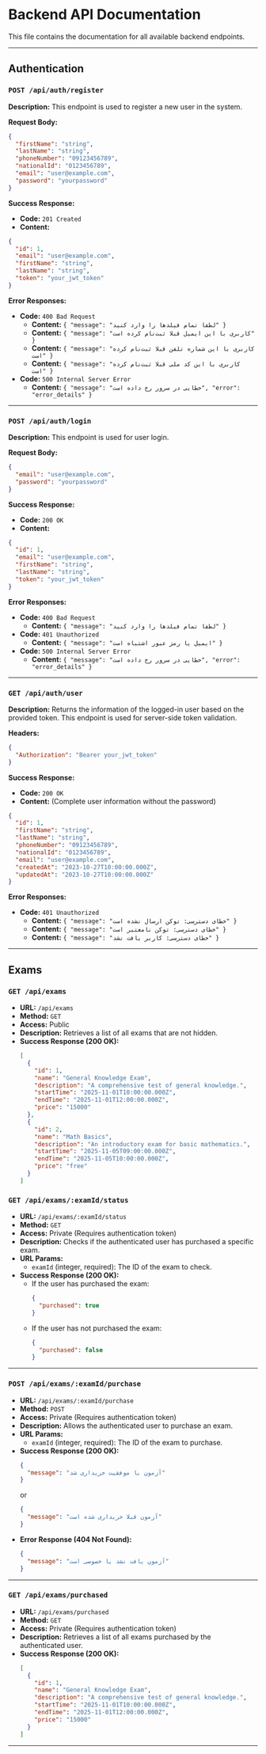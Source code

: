 # Backend API Documentation

This file contains the documentation for all available backend endpoints.

---

## Authentication

### `POST /api/auth/register`

**Description:** This endpoint is used to register a new user in the system.

**Request Body:**
```json
{
  "firstName": "string",
  "lastName": "string",
  "phoneNumber": "09123456789",
  "nationalId": "0123456789",
  "email": "user@example.com",
  "password": "yourpassword"
}
```

**Success Response:**
- **Code:** `201 Created`
- **Content:**
```json
{
  "id": 1,
  "email": "user@example.com",
  "firstName": "string",
  "lastName": "string",
  "token": "your_jwt_token"
}
```

**Error Responses:**
- **Code:** `400 Bad Request`
  - **Content:** `{ "message": "لطفا تمام فیلدها را وارد کنید" }`
  - **Content:** `{ "message": "کاربری با این ایمیل قبلا ثبت‌نام کرده است" }`
  - **Content:** `{ "message": "کاربری با این شماره تلفن قبلا ثبت‌نام کرده است" }`
  - **Content:** `{ "message": "کاربری با این کد ملی قبلا ثبت‌نام کرده است" }`
- **Code:** `500 Internal Server Error`
  - **Content:** `{ "message": "خطایی در سرور رخ داده است", "error": "error_details" }`

---

### `POST /api/auth/login`

**Description:** This endpoint is used for user login.

**Request Body:**
```json
{
  "email": "user@example.com",
  "password": "yourpassword"
}
```

**Success Response:**
- **Code:** `200 OK`
- **Content:**
```json
{
  "id": 1,
  "email": "user@example.com",
  "firstName": "string",
  "lastName": "string",
  "token": "your_jwt_token"
}
```

**Error Responses:**
- **Code:** `400 Bad Request`
  - **Content:** `{ "message": "لطفا تمام فیلدها را وارد کنید" }`
- **Code:** `401 Unauthorized`
  - **Content:** `{ "message": "ایمیل یا رمز عبور اشتباه است" }`
- **Code:** `500 Internal Server Error`
  - **Content:** `{ "message": "خطایی در سرور رخ داده است", "error": "error_details" }`

---

### `GET /api/auth/user`

**Description:** Returns the information of the logged-in user based on the provided token. This endpoint is used for server-side token validation.

**Headers:**
```json
{
  "Authorization": "Bearer your_jwt_token"
}
```

**Success Response:**
- **Code:** `200 OK`
- **Content:** (Complete user information without the password)
```json
{
  "id": 1,
  "firstName": "string",
  "lastName": "string",
  "phoneNumber": "09123456789",
  "nationalId": "0123456789",
  "email": "user@example.com",
  "createdAt": "2023-10-27T10:00:00.000Z",
  "updatedAt": "2023-10-27T10:00:00.000Z"
}
```

**Error Responses:**
- **Code:** `401 Unauthorized`
  - **Content:** `{ "message": "خطای دسترسی: توکن ارسال نشده است" }`
  - **Content:** `{ "message": "خطای دسترسی: توکن نامعتبر است" }`
  - **Content:** `{ "message": "خطای دسترسی: کاربر یافت نشد" }`

---

## Exams

### `GET /api/exams`

- **URL:** `/api/exams`
- **Method:** `GET`
- **Access:** Public
- **Description:** Retrieves a list of all exams that are not hidden.
- **Success Response (200 OK):**
  ```json
  [
    {
      "id": 1,
      "name": "General Knowledge Exam",
      "description": "A comprehensive test of general knowledge.",
      "startTime": "2025-11-01T10:00:00.000Z",
      "endTime": "2025-11-01T12:00:00.000Z",
      "price": "15000"
    },
    {
      "id": 2,
      "name": "Math Basics",
      "description": "An introductory exam for basic mathematics.",
      "startTime": "2025-11-05T09:00:00.000Z",
      "endTime": "2025-11-05T10:00:00.000Z",
      "price": "free"
    }
  ]
  ```

### `GET /api/exams/:examId/status`

- **URL:** `/api/exams/:examId/status`
- **Method:** `GET`
- **Access:** Private (Requires authentication token)
- **Description:** Checks if the authenticated user has purchased a specific exam.
- **URL Params:**
  - `examId` (integer, required): The ID of the exam to check.
- **Success Response (200 OK):**
  - If the user has purchased the exam:
    ```json
    {
      "purchased": true
    }
    ```
  - If the user has not purchased the exam:
    ```json
    {
      "purchased": false
    }
    ```

---

### `POST /api/exams/:examId/purchase`

- **URL:** `/api/exams/:examId/purchase`
- **Method:** `POST`
- **Access:** Private (Requires authentication token)
- **Description:** Allows the authenticated user to purchase an exam.
- **URL Params:**
  - `examId` (integer, required): The ID of the exam to purchase.
- **Success Response (200 OK):**
  ```json
  {
    "message": "آزمون با موفقیت خریداری شد"
  }
  ```
  or
  ```json
  {
    "message": "آزمون قبلا خریداری شده است"
  }
  ```
- **Error Response (404 Not Found):**
  ```json
  {
    "message": "آزمون یافت نشد یا خصوصی است"
  }
  ```

---

### `GET /api/exams/purchased`

- **URL:** `/api/exams/purchased`
- **Method:** `GET`
- **Access:** Private (Requires authentication token)
- **Description:** Retrieves a list of all exams purchased by the authenticated user.
- **Success Response (200 OK):**
  ```json
  [
    {
      "id": 1,
      "name": "General Knowledge Exam",
      "description": "A comprehensive test of general knowledge.",
      "startTime": "2025-11-01T10:00:00.000Z",
      "endTime": "2025-11-01T12:00:00.000Z",
      "price": "15000"
    }
  ]
  ```

---
